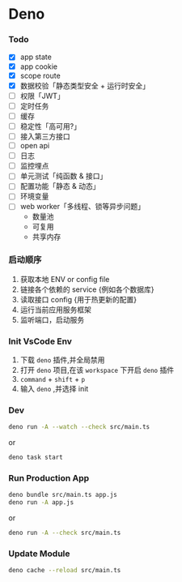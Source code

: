 # Deno

### Todo

- [x] app state
- [x] app cookie
- [x] scope route
- [x] 数据校验「静态类型安全 + 运行时安全」
- [ ] 权限「JWT」
- [ ] 定时任务
- [ ] 缓存
- [ ] 稳定性「高可用?」
- [ ] 接入第三方接口
- [ ] open api
- [ ] 日志
- [ ] 监控埋点
- [ ] 单元测试「纯函数 & 接口」
- [ ] 配置功能「静态 & 动态」
- [ ] 环境变量
- [ ] web worker「多线程、锁等异步问题」
  - 数量池
  - 可复用
  - 共享内存

### 启动顺序

1. 获取本地 ENV or config file
2. 链接各个依赖的 service {例如各个数据库}
3. 读取接口 config {用于热更新的配置}
4. 运行当前应用服务框架
5. 监听端口，启动服务

### Init VsCode Env

1. 下载 `deno` 插件,并全局禁用
2. 打开 `deno` 项目,在该 `workspace` 下开启 `deno` 插件
3. `command` + `shift` + `p`
4. 输入 `deno` ,并选择 init

### Dev

```bash
deno run -A --watch --check src/main.ts
```

or

```bash
deno task start
```

### Run Production App

```bash
deno bundle src/main.ts app.js
deno run -A app.js
```

or

```bash
deno run -A --check src/main.ts
```

### Update Module

```bash
deno cache --reload src/main.ts
```
